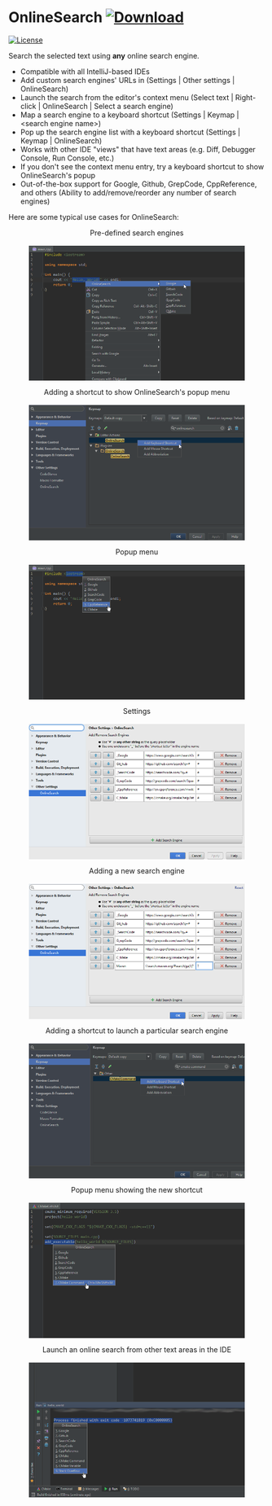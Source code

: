 # OnlineSearch [![Download](https://img.shields.io/badge/download-Jetbrains%20Plugin%20Repository-blue.svg?style=flat-square)](https://plugins.jetbrains.com/plugin/8298)

[![License](https://img.shields.io/github/license/maddouri/IntelliJ-OnlineSearch.svg?style=flat-square)](LICENSE)

<p>Search the selected text using <b>any</b> online search engine.</p>
<p>
  <ul type="disc">
      <li>Compatible with all IntelliJ-based IDEs</li>
      <li>Add custom search engines' URLs in (Settings | Other settings | OnlineSearch)</li>
      <li>Launch the search from the editor's context menu (Select text | Right-click | OnlineSearch | Select a search engine)</li>
      <li>Map a search engine to a keyboard shortcut (Settings | Keymap | &lt;search engine name&gt;)</li>
      <li>Pop up the search engine list with a keyboard shortcut (Settings | Keymap | OnlineSearch)</li>
      <li>Works with other IDE "views" that have text areas (e.g. Diff, Debugger Console, Run Console, etc.)</li>
      <li>If you don't see the context menu entry, try a keyboard shortcut to show OnlineSearch's popup</li>
      <li>Out-of-the-box support for Google, Github, GrepCode, CppReference, and others (Ability to add/remove/reorder any number of search engines)</li>
  </ul>
</p>

Here are some typical use cases for OnlineSearch:

<p><figure>
    <figcaption align="center">Pre-defined search engines</figcaption>
    <br>
    <img align="center" src='screenshot/01.png'>
</figure></p>

<p><figure>
    <figcaption align="center">Adding a shortcut to show OnlineSearch's popup menu</figcaption>
    <br>
    <img align="center" src='screenshot/02.png'>
</figure></p>

<p><figure>
    <figcaption align="center">Popup menu</figcaption>
    <br>
    <img align="center" src='screenshot/03.png'>
</figure></p>

<p><figure>
    <figcaption align="center">Settings</figcaption>
    <br>
    <img align="center" src='screenshot/04.png'>
</figure></p>

<p><figure>
    <figcaption align="center">Adding a new search engine</figcaption>
    <br>
    <img align="center" src='screenshot/05.png'>
</figure></p>

<p><figure>
    <figcaption align="center">Adding a shortcut to launch a particular search engine</figcaption>
    <br>
    <img align="center" src='screenshot/06.png'>
</figure></p>

<p><figure>
    <figcaption align="center">Popup menu showing the new shortcut</figcaption>
    <br>
    <img align="center" src='screenshot/07.png'>
</figure></p>

<p><figure>
    <figcaption align="center">Launch an online search from other text areas in the IDE</figcaption>
    <br>
    <img align="center" src='screenshot/08.png'>
</figure></p>
